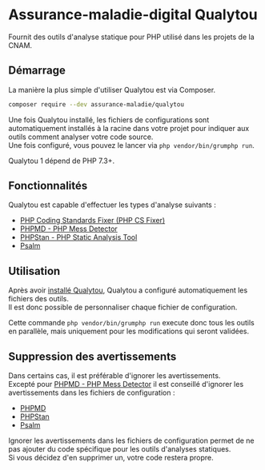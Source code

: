 # Assurance-maladie-digital Qualytou

Fournit des outils d'analyse statique pour PHP utilisé dans les projets de 
la CNAM.

## Démarrage

La manière la plus simple d'utiliser Qualytou est via Composer.

```sh
composer require --dev assurance-maladie/qualytou
```

Une fois Qualytou installé, les fichiers de configurations sont automatiquement 
installés à la racine dans votre projet pour indiquer aux outils comment 
analyser votre code source.  
Une fois configuré, vous pouvez le lancer via `php vendor/bin/grumphp run`.

Qualytou 1 dépend de PHP 7.3+.

## Fonctionnalités

Qualytou est capable d'effectuer les types d'analyse suivants :

* [PHP Coding Standards Fixer (PHP CS Fixer)](https://cs.symfony.com/)
* [PHPMD - PHP Mess Detector](https://phpmd.org/)
* [PHPStan - PHP Static Analysis Tool](https://phpstan.org/)
* [Psalm](https://psalm.dev/)

## Utilisation

Après avoir [installé Qualytou](#demarrage), Qualytou a configuré 
automatiquement les fichiers des outils.  
Il est donc possible de personnaliser chaque fichier de configuration.

Cette commande `php vendor/bin/grumphp run` execute donc tous les outils en 
parallèle, mais uniquement pour les modifications qui seront validées.

## Suppression des avertissements

Dans certains cas, il est préférable d'ignorer les avertissements.  
Excepté pour [PHPMD - PHP Mess Detector](https://phpmd.org/) il est conseillé 
d'ignorer les avertissements dans les fichiers de configuration :

- [PHPMD](https://phpmd.org/documentation/suppress-warnings.html)
- [PHPStan](https://phpstan.org/user-guide/ignoring-errors#ignoring-in-configuration-file)
- [Psalm](https://psalm.dev/docs/running_psalm/dealing_with_code_issues/#config-suppression)

Ignorer les avertissements dans les fichiers de configuration permet de ne pas
ajouter du code spécifique pour les outils d'analyses statiques.  
Si vous décidez d'en supprimer un, votre code restera propre.
